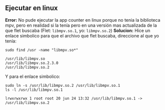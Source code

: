 ## Ejecutar en linux

**Error:** No pude ejecutar la app counter en linux porque no tenia la biblioteca mpv, pero en realidad si la tenía pero en una versión mas actualizada de la que flet buscaba (Flet: `libmpv.so.1`, yo: `libmpv.so.2`)
**Solucion:** Hice un enlace simbolico para que el archivo que flet buscaba, direccione al que yo tenía: 
```
sudo find /usr -name "libmpv.so*"

/usr/lib/libmpv.so
/usr/lib/libmpv.so.2.3.0
/usr/lib/libmpv.so.2
```

Y para el enlace simbolico: 

```
sudo ln -s /usr/lib/libmpv.so.2 /usr/lib/libmpv.so.1
ls -l /usr/lib/libmpv.so.1

lrwxrwxrwx 1 root root 20 jun 24 13:32 /usr/lib/libmpv.so.1 -> /usr/lib/libmpv.so.2
```
